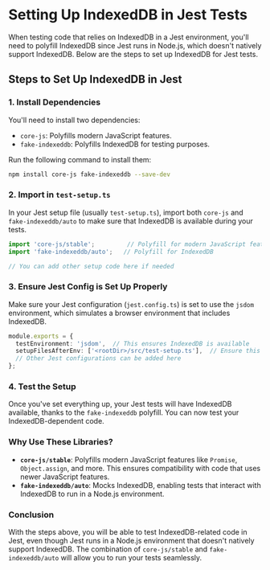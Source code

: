 
# Setting Up IndexedDB in Jest Tests

When testing code that relies on IndexedDB in a Jest environment, you'll need to polyfill IndexedDB since Jest runs in Node.js, which doesn't natively support IndexedDB. Below are the steps to set up IndexedDB for Jest tests.

## Steps to Set Up IndexedDB in Jest

### 1. **Install Dependencies**

You'll need to install two dependencies:
- `core-js`: Polyfills modern JavaScript features.
- `fake-indexeddb`: Polyfills IndexedDB for testing purposes.

Run the following command to install them:

```bash
npm install core-js fake-indexeddb --save-dev
```

### 2. **Import in `test-setup.ts`**

In your Jest setup file (usually `test-setup.ts`), import both `core-js` and `fake-indexeddb/auto` to make sure that IndexedDB is available during your tests.

```ts
import 'core-js/stable';         // Polyfill for modern JavaScript features
import 'fake-indexeddb/auto';   // Polyfill for IndexedDB

// You can add other setup code here if needed
```

### 3. **Ensure Jest Config is Set Up Properly**

Make sure your Jest configuration (`jest.config.ts`) is set to use the `jsdom` environment, which simulates a browser environment that includes IndexedDB.

```ts
module.exports = {
  testEnvironment: 'jsdom',  // This ensures IndexedDB is available
  setupFilesAfterEnv: ['<rootDir>/src/test-setup.ts'],  // Ensure this points to your setup file
  // Other Jest configurations can be added here
};
```

### 4. **Test the Setup**

Once you've set everything up, your Jest tests will have IndexedDB available, thanks to the `fake-indexeddb` polyfill. You can now test your IndexedDB-dependent code.

### Why Use These Libraries?

- **`core-js/stable`**: Polyfills modern JavaScript features like `Promise`, `Object.assign`, and more. This ensures compatibility with code that uses newer JavaScript features.
- **`fake-indexeddb/auto`**: Mocks IndexedDB, enabling tests that interact with IndexedDB to run in a Node.js environment.

### Conclusion

With the steps above, you will be able to test IndexedDB-related code in Jest, even though Jest runs in a Node.js environment that doesn't natively support IndexedDB. The combination of `core-js/stable` and `fake-indexeddb/auto` will allow you to run your tests seamlessly.

